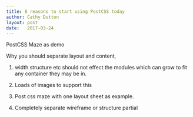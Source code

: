 ```yaml
---
title: 8 reasons to start using PostCSS today
author: Cathy Dutton
layout: post
date:   2017-03-24
---
```



PostCSS Maze as demo


Why you should separate layout and content,

1)	width structure etc should not effect the modules which can grow to fit any container they may be in.

2)	Loads of images to support this

3)	Post css maze with one layout sheet as example.

4)	Completely separate wireframe or structure partial
